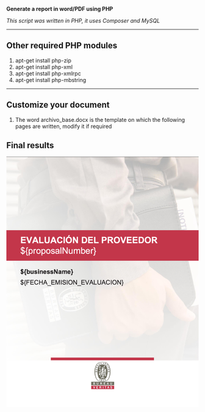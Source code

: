 **Generate a report in word/PDF using PHP**

*This script was written in PHP, it uses Composer and MySQL*

---

## Other required PHP modules

1. apt-get install php-zip 
2. apt-get install php-xml
3. apt-get install php-xmlrpc 
4. apt-get install php-mbstring

---

## Customize your document

1. The word archivo_base.docx is the template on which the following pages are written, modify it if required


## Final results
![github-small](https://github.com/geanbaila/dev.bureauveritas.com/blob/master/img1.png)
